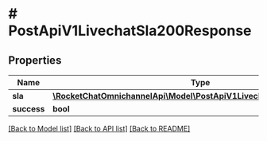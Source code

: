 # # PostApiV1LivechatSla200Response

## Properties

Name | Type | Description | Notes
------------ | ------------- | ------------- | -------------
**sla** | [**\RocketChatOmnichannelApi\Model\PostApiV1LivechatSla200ResponseSla**](PostApiV1LivechatSla200ResponseSla.md) |  | [optional]
**success** | **bool** |  | [optional]

[[Back to Model list]](../../README.md#models) [[Back to API list]](../../README.md#endpoints) [[Back to README]](../../README.md)
